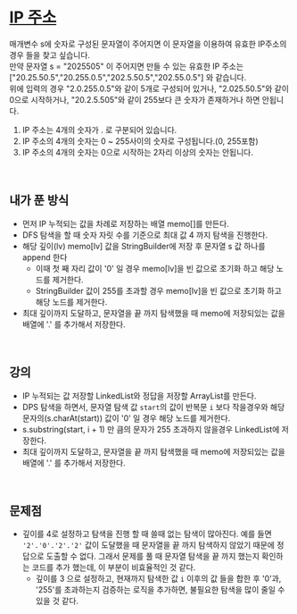 # [IP 주소](https://github.com/malvr00/Java-algorithm/blob/master/lecture2/stap6/stap6-5/src/Main.java)
매개변수 s에 숫자로 구성된 문자열이 주어지면 이 문자열을 이용하여 유효한 IP주소의 경우 들을 찾고 싶습니다.<br/>
만약 문자열 s = "2025505" 이 주어지면 만들 수 있는 유효한 IP 주소는 ["20.25.50.5","20.255.0.5","202.5.50.5","202.55.0.5"] 와 같습니다.<br/>
위에 입력의 경우 "2.0.255.0.5"와 같이 5개로 구성되어 있거나, "2.025.50.5"와 같이 0으로 시작하거나, "20.2.5.505"와 같이 255보다 큰 숫자가 존재하거나 하면 안됩니다.<br/>
1) IP 주소는 4개의 숫자가 . 로 구분되어 있습니다.<br/>
2) IP 주소의 4개의 숫자는 0 ~ 255사이의 숫자로 구성됩니다.(0, 255포함)<br/>
3) IP 주소의 4개의 숫자는 0으로 시작하는 2자리 이상의 숫자는 안됩니다.<br/>
<br/>

## 내가 푼 방식
- 먼저 IP 누적되는 값을 차례로 저장하는 배열 memo[]를 만든다.
- DFS 탐색을 할 때 숫자 자릿 수를 기준으로 최대 값 4 까지 탐색을 진행한다.
- 해당 깊이(lv) memo[lv] 값을 StringBuilder에 저장 후 문자열 s 값 하나를 append 한다
  - 이때 첫 째 자리 값이 '0' 일 경우 memo[lv]을 빈 값으로 초기화 하고 해당 노드를 제거한다.
  - StringBuilder 값이 255를 초과할 경우 memo[lv]을 빈 값으로 초기화 하고 해당 노드를 제거한다.
- 최대 깊이까지 도달하고, 문자열을 끝 까지 탐색했을 때 memo에 저장되있는 값을 배열에 '.' 를 추가해서 저장한다.
<br/>

## 강의
- IP 누적되는 값 저장할 LinkedList와 정답을 저장할 ArrayList를 만든다.
- DPS 탐색을 하면서, 문자열 탐색 값 `start`의 값이 반복문 `i` 보다 작을경우와 해당 문자의(s.charAt(start)) 값이 '0' 일 경우 해당 노드를 제거한다.
- s.substring(start, i + 1) 만 큼의 문자가 255 초과하지 않을경우 LinkedList에 저장한다.
- 최대 깊이까지 도달하고, 문자열을 끝 까지 탐색했을 때 memo에 저장되있는 값을 배열에 '.' 를 추가해서 저장한다.
<br/>

## 문제점
- 깊이를 4로 설정하고 탐색을 진행 할 때 쓸때 없는 탐색이 많아진다. 예를 들면 `'2'.'0'.'2'.'2'` 값이 도달했을 때 문자열을 끝 까지 탐색하지 않았기 때문에 정답으로 도출할 수 없다. 그래서 문제를 풀 때 문자열 탐색을 끝 까지 했는지 확인하는 코드를 추가 했는데, 이 부분이 비효율적인 것 같다.
  - 깊이를 3 으로 설정하고, 현재까지 탐색한 값 `i` 이후의 값 들을 합한 후 '0'과, '255'를 초과하는지 검증하는 로직을 추가하면, 불필요한 탐색을 많이 줄일 수 있을 것 같다. 